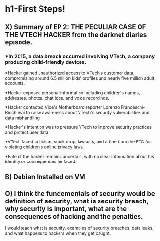 # h1-First Steps!
## X) Summary of EP 2: THE PECULIAR CASE OF THE VTECH HACKER from the darknet diaries episode.
### *In 2015, a data breach occurred involving VTech, a company producing child-friendly devices.

*Hacker gained unauthorized access to VTech's customer data, compromising around 6.5 million kids' profiles and nearly five million adult accounts.

*Hacker exposed personal information including children's names, addresses, photos, chat logs, and voice recordings.

*Hacker contacted Vice's Motherboard reporter Lorenzo Franceschi-Bicchierai to raise awareness about VTech's security vulnerabilities and data mishandling.

*Hacker's intention was to pressure VTech to improve security practices and protect user data.

*VTech faced criticism, stock drop, lawsuits, and a fine from the FTC for violating children's online privacy laws.

*Fate of the hacker remains uncertain, with no clear information about his identity or consequences he faced.

## B) Debian Installed on VM 

## O) I think the fundementals of security would be definition of security, what is security breach, why security is important, what are the consequences of hacking and the penalties.
I would teach what is security, examples of security breaches, data leaks, and what happens to hackers when they get caught.
